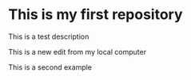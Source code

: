 # This is my first repository
This is a test description

This is a new edit from my local computer

This is a second example
